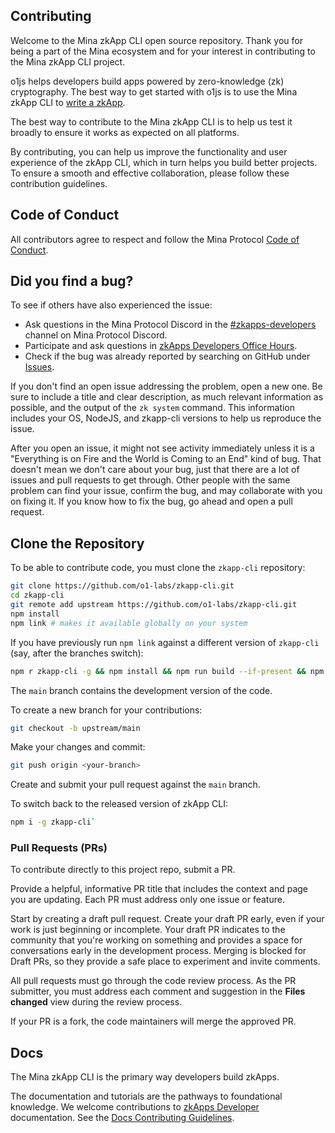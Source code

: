 ## Contributing

Welcome to the Mina zkApp CLI open source repository. Thank you for being a part of the Mina ecosystem and for your interest in contributing to the Mina zkApp CLI project.

o1js helps developers build apps powered by zero-knowledge (zk) cryptography. The best way to get started with o1js is to use the Mina zkApp CLI to [write a zkApp](https://docs.minaprotocol.com/zkapps/how-to-write-a-zkapp).

The best way to contribute to the Mina zkApp CLI is to help us test it broadly to ensure it works as expected on all platforms.

By contributing, you can help us improve the functionality and user experience of the zkApp CLI, which in turn helps you build better projects. To ensure a smooth and effective collaboration, please follow these contribution guidelines.

## Code of Conduct

All contributors agree to respect and follow the Mina Protocol [Code of Conduct](https://github.com/MinaProtocol/mina/blob/develop/CODE_OF_CONDUCT.md).


## Did you find a bug?

To see if others have also experienced the issue:

- Ask questions in the Mina Protocol Discord in the  [#zkapps-developers](https://discord.com/channels/484437221055922177/915745847692636181) channel on Mina Protocol Discord. 
- Participate and ask questions in [zkApps Developers Office Hours](/participate/office-hours).
- Check if the bug was already reported by searching on GitHub under [Issues](https://github.com/o1-labs/zkapp-cli/issues).

If you don't find an open issue addressing the problem, open a new one. Be sure to include a title and clear description, as much relevant information as possible, and the output of the `zk system` command. This information includes your OS, NodeJS, and zkapp-cli versions to help us reproduce the issue.

After you open an issue, it might not see activity immediately unless it is a "Everything is on Fire and the World is Coming to an End" kind of bug. That doesn't mean we don't care about your bug, just that there are a lot of issues and pull requests to get through. Other people with the same problem can find your issue, confirm the bug, and may collaborate with you on fixing it. If you know how to fix the bug, go ahead and open a pull request.

## Clone the Repository

To be able to contribute code, you must clone the `zkapp-cli` repository:

```sh
git clone https://github.com/o1-labs/zkapp-cli.git
cd zkapp-cli
git remote add upstream https://github.com/o1-labs/zkapp-cli.git
npm install
npm link # makes it available globally on your system
```

If you have previously run `npm link` against a different version of `zkapp-cli` (say, after the branches switch):

```sh
npm r zkapp-cli -g && npm install && npm run build --if-present && npm link
```

The `main` branch contains the development version of the code.

To create a new branch for your contributions:

```sh
git checkout -b upstream/main
```

Make your changes and commit:

```sh
git push origin <your-branch>
```

Create and submit your pull request against the `main` branch. 

To switch back to the released version of zkApp CLI:

```sh
npm i -g zkapp-cli`
```

### Pull Requests (PRs)

To contribute directly to this project repo, submit a PR.

Provide a helpful, informative PR title that includes the context and page you are updating. Each PR must address only one issue or feature.

Start by creating a draft pull request. Create your draft PR early, even if your work is just beginning or incomplete. Your draft PR indicates to the community that you're working on something and provides a space for conversations early in the development process. Merging is blocked for Draft PRs, so they provide a safe place to experiment and invite comments.

All pull requests must go through the code review process. As the PR submitter, you must address each comment and suggestion in the **Files changed** view during the review process.

If your PR is a fork, the code maintainers will merge the approved PR.

## Docs

The Mina zkApp CLI is the primary way developers build zkApps.

The documentation and tutorials are the pathways to foundational knowledge. We welcome contributions to [zkApps Developer](https://docs.minaprotocol.com/zkapps) documentation. See the [Docs Contributing Guidelines](https://github.com/o1-labs/docs2/blob/main/CONTRIBUTING.md).
